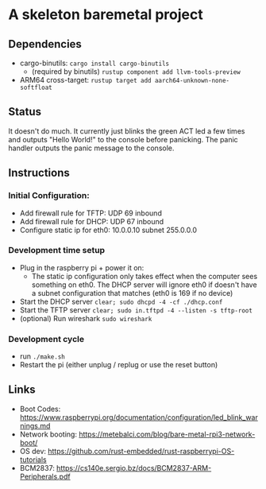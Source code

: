 # A skeleton baremetal project

## Dependencies
* cargo-binutils: `cargo install cargo-binutils`
	* (required by binutils) `rustup component add llvm-tools-preview`
* ARM64 cross-target: `rustup target add aarch64-unknown-none-softfloat`

## Status
It doesn't do much.  It currently just blinks the green ACT led a few times and outputs "Hello World!" to the console before panicking.  The panic handler outputs the panic message to the console.

## Instructions
### Initial Configuration:
* Add firewall rule for TFTP: UDP 69 inbound
* Add firewall rule for DHCP: UDP 67 inbound
* Configure static ip for eth0: 10.0.0.10 subnet 255.0.0.0

### Development time setup
* Plug in the raspberry pi + power it on:
	* The static ip configuration only takes effect when the computer sees something on eth0.  The DHCP server will ignore eth0 if doesn't have a subnet configuration that matches (eth0 is 169 if no device)
* Start the DHCP server `clear; sudo dhcpd -4 -cf ./dhcp.conf`
* Start the TFTP server `clear; sudo in.tftpd -4 --listen -s tftp-root`
* (optional) Run wireshark `sudo wireshark`

### Development cycle
* run `./make.sh`
* Restart the pi (either unplug / replug or use the reset button)

## Links
* Boot Codes: https://www.raspberrypi.org/documentation/configuration/led_blink_warnings.md
* Network booting: https://metebalci.com/blog/bare-metal-rpi3-network-boot/
* OS dev: https://github.com/rust-embedded/rust-raspberrypi-OS-tutorials
* BCM2837: https://cs140e.sergio.bz/docs/BCM2837-ARM-Peripherals.pdf